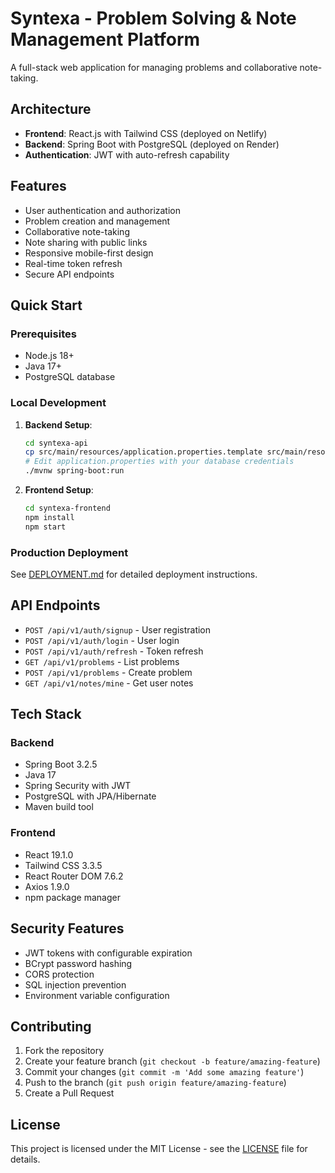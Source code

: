 # Syntexa - Problem Solving & Note Management Platform

A full-stack web application for managing problems and collaborative note-taking.

## Architecture
- **Frontend**: React.js with Tailwind CSS (deployed on Netlify)
- **Backend**: Spring Boot with PostgreSQL (deployed on Render)
- **Authentication**: JWT with auto-refresh capability

## Features
- User authentication and authorization
- Problem creation and management
- Collaborative note-taking
- Note sharing with public links
- Responsive mobile-first design
- Real-time token refresh
- Secure API endpoints

## Quick Start

### Prerequisites
- Node.js 18+
- Java 17+
- PostgreSQL database

### Local Development

1. **Backend Setup**:
   ```bash
   cd syntexa-api
   cp src/main/resources/application.properties.template src/main/resources/application.properties
   # Edit application.properties with your database credentials
   ./mvnw spring-boot:run
   ```

2. **Frontend Setup**:
   ```bash
   cd syntexa-frontend
   npm install
   npm start
   ```

### Production Deployment
See [DEPLOYMENT.md](DEPLOYMENT.md) for detailed deployment instructions.

## API Endpoints
- `POST /api/v1/auth/signup` - User registration
- `POST /api/v1/auth/login` - User login
- `POST /api/v1/auth/refresh` - Token refresh
- `GET /api/v1/problems` - List problems
- `POST /api/v1/problems` - Create problem
- `GET /api/v1/notes/mine` - Get user notes

## Tech Stack

### Backend
- Spring Boot 3.2.5
- Java 17
- Spring Security with JWT
- PostgreSQL with JPA/Hibernate
- Maven build tool

### Frontend
- React 19.1.0
- Tailwind CSS 3.3.5
- React Router DOM 7.6.2
- Axios 1.9.0
- npm package manager

## Security Features
- JWT tokens with configurable expiration
- BCrypt password hashing
- CORS protection
- SQL injection prevention
- Environment variable configuration

## Contributing
1. Fork the repository
2. Create your feature branch (`git checkout -b feature/amazing-feature`)
3. Commit your changes (`git commit -m 'Add some amazing feature'`)
4. Push to the branch (`git push origin feature/amazing-feature`)
5. Create a Pull Request

## License
This project is licensed under the MIT License - see the [LICENSE](LICENSE) file for details.



